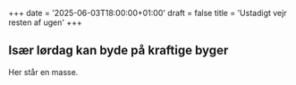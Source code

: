 +++
date = '2025-06-03T18:00:00+01:00'
draft = false
title = 'Ustadigt vejr resten af ugen'
+++
## Især lørdag kan byde på kraftige byger
Her står en masse.
